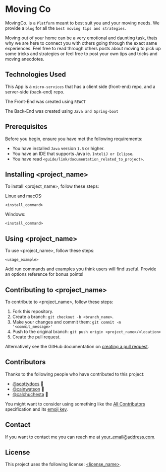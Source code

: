 # Moving Co


<!--- These are examples. See https://shields.io for others or to customize this set of shields. You might want to include dependencies, project status and licence info here --->


MovingCo. is a `Platform` meant to best suit you and your moving needs. We provide a `blog` for all the `best moving tips and strategies`.

Moving out of your home can be a very emotional and daunting task, thats why we are here to connect you with others going through the exact same experiences. Feel free to read through others posts about moving to pick up some tricks and strategies or feel free to post your own tips and tricks and moving anecdotes. 


## Technologies Used

This App is a `micro-services` that has a client side (front-end) repo, and a server-side (back-end) repo.

The Front-End was created using `REACT`

The Back-End was created using `Java and Spring-boot`


## Prerequisites

Before you begin, ensure you have met the following requirements:

* You have installed `Java` version `1.8` or higher.
* You have an IDE that supports Java ie. `InteliJ or Eclipse`.
* You have read `<guide/link/documentation_related_to_project>`.

## Installing <project_name>

To install <project_name>, follow these steps:

Linux and macOS:
```
<install_command>
```

Windows:
```
<install_command>
```
## Using <project_name>

To use <project_name>, follow these steps:

```
<usage_example>
```

Add run commands and examples you think users will find useful. Provide an options reference for bonus points!

## Contributing to <project_name>
<!--- If your README is long or you have some specific process or steps you want contributors to follow, consider creating a separate CONTRIBUTING.md file--->
To contribute to <project_name>, follow these steps:

1. Fork this repository.
2. Create a branch: `git checkout -b <branch_name>`.
3. Make your changes and commit them: `git commit -m '<commit_message>'`
4. Push to the original branch: `git push origin <project_name>/<location>`
5. Create the pull request.

Alternatively see the GitHub documentation on [creating a pull request](https://help.github.com/en/github/collaborating-with-issues-and-pull-requests/creating-a-pull-request).

## Contributors

Thanks to the following people who have contributed to this project:

* [@scottydocs](https://github.com/scottydocs) 📖
* [@cainwatson](https://github.com/cainwatson) 🐛
* [@calchuchesta](https://github.com/calchuchesta) 🐛

You might want to consider using something like the [All Contributors](https://github.com/all-contributors/all-contributors) specification and its [emoji key](https://allcontributors.org/docs/en/emoji-key).

## Contact

If you want to contact me you can reach me at <your_email@address.com>.

## License
<!--- If you're not sure which open license to use see https://choosealicense.com/--->

This project uses the following license: [<license_name>](<link>).